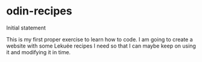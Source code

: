 # odin-recipes

Initial statement

This is my first proper exercise to learn how to code. I am going to create a website with some Lekuée recipes I need so that I can maybe keep on using it and modifying it in time.

